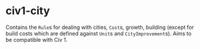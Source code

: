 # civ1-city

Contains the `Rule`s for dealing with cities, `Cost`s, growth, building (except for build costs which are defined
against `Unit`s and `CityImprovement`s). Aims to be compatible with Civ 1.
